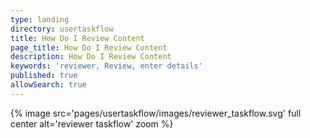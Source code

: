 ```yaml
---
type: landing
directory: usertaskflow
title: How Do I Review Content
page_title: How Do I Review Content
description: How Do I Review Content
keywords: 'reviewer, Review, enter details'
published: true
allowSearch: true
---
```

{% image src='pages/usertaskflow/images/reviewer_taskflow.svg' full center  alt='reviewer taskflow' zoom %} 
